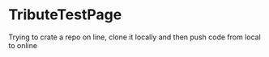 # TributeTestPage
Trying to crate a repo on line, clone it locally and then push code from local to online
